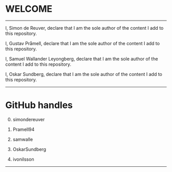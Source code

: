 # WELCOME 

---

I, Simon de Reuver, declare that I am the sole author of the content I add to this repository.

I, Gustav Pråmell, declare that I am the sole author of the content I add to this repository.

I, Samuel Wallander Leyongberg, declare that I am the sole author of the content I add to this repository.

I, Oskar Sundberg, declare that I am the sole author of the content I add to this repository.


---

# GitHub handles

0. simondereuver

1. Pramell94

2. samwalle

3. OskarSundberg

4. ivonilsson

--- 